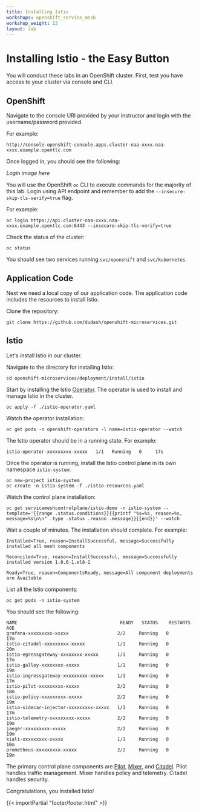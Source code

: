 ```yaml
---
title: Installing Istio
workshops: openshift_service_mesh
workshop_weight: 12
layout: lab
---
```


# Installing Istio - the Easy Button

You will conduct these labs in an OpenShift cluster.  First, test you have access to your cluster via console and CLI.

## OpenShift

Navigate to the console URI provided by your instructor and login with the username/password provided.

For example:

```
http://console-openshift-console.apps.cluster-naa-xxxx.naa-xxxx.example.opentlc.com
```

Once logged in, you should see the following:

*Login image here*

You will use the OpenShift `oc` CLI  to execute commands for the majority of this lab.  Login using API endpoint and remember to add the `--insecure-skip-tls-verify=true` flag.

For example:

```
oc login https://api.cluster-naa-xxxx.naa-xxxx.example.opentlc.com:6443 --insecure-skip-tls-verify=true
```

Check the status of the cluster:

```
oc status
```

You should see two services running `svc/openshift` and `svc/kubernetes`.

## Application Code
Next we need a local copy of our application code.  The application code includes the resources to install Istio.

Clone the repository:

```
git clone https://github.com/dudash/openshift-microservices.git
```

## Istio
Let's install Istio in our cluster. 

Navigate to the directory for installing Istio:

```
cd openshift-microservices/deployment/install/istio
```

Start by installing the Istio [Operator][1].  The operator is used to install and manage Istio in the cluster.

```
oc apply -f ./istio-operator.yaml
```

Watch the operator installation:
```
oc get pods -n openshift-operators -l name=istio-operator --watch
```

The Istio operator should be in a running state.  For example:
```
istio-operator-xxxxxxxxx-xxxxx   1/1   Running   0     17s
```

Once the operator is running, install the Istio control plane in its own namespace `istio-system`:

```
oc new-project istio-system
oc create -n istio-system -f ./istio-resources.yaml
```

Watch the control plane installation:

```
oc get servicemeshcontrolplane/istio-demo -n istio-system --template='{{range .status.conditions}}{{printf "%s=%s, reason=%s, message=%s\n\n" .type .status .reason .message}}{{end}}' --watch
```

Wait a couple of minutes.  The installation should complete.  For example:

```
Installed=True, reason=InstallSuccessful, message=Successfully installed all mesh components

Reconciled=True, reason=InstallSuccessful, message=Successfully installed version 1.0.6-1.el8-1

Ready=True, reason=ComponentsReady, message=All component deployments are Available

```

List all the Istio components:

```
oc get pods -n istio-system
```

You should see the following:

```
NAME                                      READY   STATUS    RESTARTS   AGE
grafana-xxxxxxxxx-xxxxx                  2/2     Running   0          17m
istio-citadel-xxxxxxxxx-xxxxx            1/1     Running   0          20m
istio-egressgateway-xxxxxxxx-xxxxx       1/1     Running   0          17m
istio-galley-xxxxxxxx-xxxxx              1/1     Running   0          19m
istio-ingressgateway-xxxxxxxxx-xxxxx     1/1     Running   0          17m
istio-pilot-xxxxxxxxx-xxxxx              2/2     Running   0          18m
istio-policy-xxxxxxxxx-xxxxx             2/2     Running   0          19m
istio-sidecar-injector-xxxxxxxxx-xxxxx   1/1     Running   0          17m
istio-telemetry-xxxxxxxxx-xxxxx          2/2     Running   0          19m
jaeger-xxxxxxxxx-xxxxx                   2/2     Running   0          19m
kiali-xxxxxxxxx-xxxxx                    1/1     Running   0          16m
prometheus-xxxxxxxxx-xxxxx               2/2     Running   0          19m
```

The primary control plane components are [Pilot][2], [Mixer][3], and [Citadel][4].  Pilot handles traffic management.  Mixer handles policy and telemetry.  Citadel handles security.


Congratulations, you installed Istio!

[1]: https://www.openshift.com/learn/topics/operators
[2]: https://istio.io/docs/concepts/traffic-management/
[3]: https://istio.io/docs/concepts/observability/
[4]: https://istio.io/docs/concepts/security/


{{< importPartial "footer/footer.html" >}}
